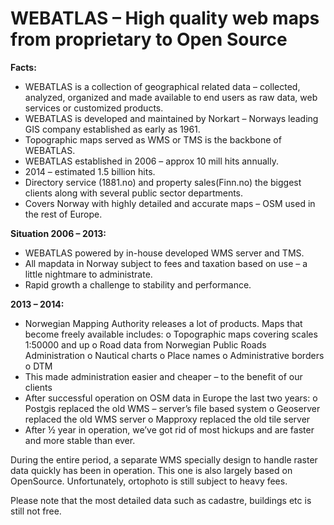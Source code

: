 WEBATLAS – High quality web maps from proprietary to Open Source
========================

**Facts:**

-	WEBATLAS is a collection  of geographical related data – collected, analyzed, organized and made available to end users as raw data, web services or customized products.
-	WEBATLAS is developed and maintained by Norkart – Norways leading GIS company established as early as 1961.
-	Topographic maps served as WMS or TMS is the backbone of WEBATLAS.
-	WEBATLAS established in 2006 – approx 10 mill hits annually.
-	2014 – estimated 1.5 billion hits. 
-	Directory service (1881.no) and property sales(Finn.no) the biggest clients along with several public sector departments. 
-	Covers Norway with highly detailed and accurate maps – OSM used in the rest of Europe.

**Situation 2006 – 2013:**

-	WEBATLAS powered by in-house developed WMS server and TMS.
-	All mapdata in Norway subject to fees and taxation based on use – a little nightmare to administrate. 
-	Rapid growth a challenge to stability and performance. 

**2013 – 2014:**

-	Norwegian Mapping Authority releases a lot of products. Maps that become freely available includes:
o	Topographic maps covering scales 1:50000 and up
o	Road data from Norwegian Public Roads Administration
o	Nautical charts 
o	Place names
o	Administrative borders
o	DTM
-	This made administration easier and cheaper – to the benefit of our clients 
-	After successful operation on OSM data in Europe the last two years:
o	Postgis replaced the old WMS – server’s file based system 
o	Geoserver replaced the old WMS server
o	Mapproxy replaced the old tile server
-	After ½ year in operation, we’ve got rid of most hickups and are faster and more stable than ever. 

During the entire period, a separate WMS specially design to handle raster data quickly has been in operation. This one is also largely based on OpenSource. Unfortunately, ortophoto is still subject to heavy fees.  

Please note that the most detailed data such as cadastre, buildings etc is still not free.  
